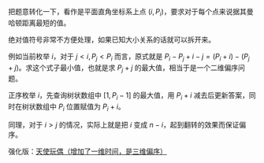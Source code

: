 把题意转化一下，看作是平面直角坐标系上点 $(i,P_i)$，要求对于每个点来说据其曼哈顿距离最短的值。

绝对值符号非常不方便处理，如果已知大小关系的话就可以拆开来。

例如当前枚举 $i$，对于 $j<i,P_j<P_i$ 而言，原式就是 $P_i-P_j+i-j=(P_i+i)-(P_j+j)$。求这个式子最小值，也就是求 $P_j+j$ 的最大值，相当于是一个二维偏序问题。

正序枚举 $i$，先查询树状数组中 $[1,P_i-1]$ 的最大值，用 $P_i+i$ 减去后更新答案，同时在树状数组中 $P_i$ 位置赋值为 $P_i+i$。

同理，对于 $i>j$ 的情况，实际上就是把 $i$ 变成 $n-i$，起到翻转的效果而保证偏序。

强化版：[天使玩偶（增加了一维时间，是三维偏序）](https://www.luogu.com.cn/problem/P4169)